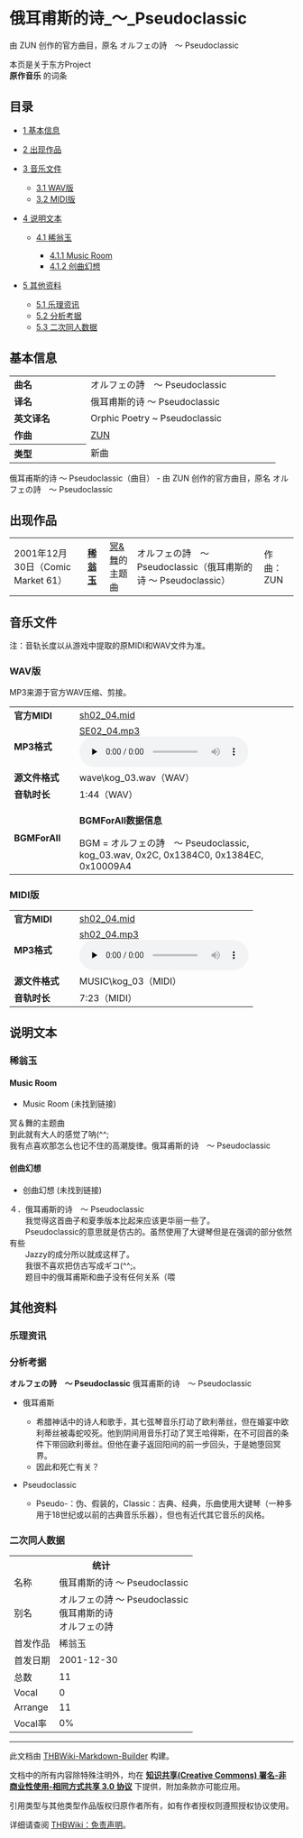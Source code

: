 # 俄耳甫斯的诗_～_Pseudoclassic

<!-- source html: G:\repos\THBWiki-Markdown-Builder\THBWikiMarkdown\Temp\main\7\7e\ns0%3A%E4%BF%84%E8%80%B3%E7%94%AB%E6%96%AF%E7%9A%84%E8%AF%97_%EF%BD%9E_Pseudoclassic.html -->

由 ZUN 创作的官方曲目，原名 オルフェの詩　～ Pseudoclassic

本页是关于东方Project  
 **原作音乐** 的词条

## 目录

- [1 基本信息](#基本信息)
- [2 出现作品](#出现作品)
- [3 音乐文件](#音乐文件)

  - [3.1 WAV版](#WAV版)
  - [3.2 MIDI版](#MIDI版)



- [4 说明文本](#说明文本)

  - [4.1 稀翁玉](#稀翁玉)

    - [4.1.1 Music Room](#Music_Room)
    - [4.1.2 创曲幻想](#创曲幻想)






- [5 其他资料](#其他资料)

  - [5.1 乐理资讯](#乐理资讯)
  - [5.2 分析考据](#分析考据)
  - [5.3 二次同人数据](#二次同人数据)








## 基本信息

<table><tbody><tr><td style="width:120px"><b>曲名</b></td><td style="width:320px">オルフェの詩　～ Pseudoclassic</td></tr><tr><td><b>译名</b></td><td>俄耳甫斯的诗 ～ Pseudoclassic</td></tr><tr><td><b>英文译名</b></td><td>Orphic Poetry ~ Pseudoclassic</td></tr><tr><td><b>作曲</b></td><td><a href="./ZUN.md" title="ZUN">ZUN</a></td></tr><tr><th style="text-align: left;"><b>类型</b></th><td>新曲</td></tr></tbody></table>

俄耳甫斯的诗 ～ Pseudoclassic（曲目） - 由 ZUN 创作的官方曲目，原名 オルフェの詩　～ Pseudoclassic

## 出现作品

<table>
<tbody><tr><td>2001年12月30日（Comic Market 61）</td><td><b><a href="./稀翁玉.md" title="稀翁玉">稀翁玉</a></b></td><td><a href="./冥&舞.md" title="冥&amp;舞">冥&amp;舞</a>的主题曲</td><td style="padding-left:5px;">オルフェの詩　～ Pseudoclassic（俄耳甫斯的诗 ～ Pseudoclassic）</td><td style="padding-left:10px;">作曲：ZUN</td></tr>
</tbody></table>



## 音乐文件
  
注：音轨长度以从游戏中提取的原MIDI和WAV文件为准。
  


### WAV版
  
MP3来源于官方WAV压缩、剪接。
  


<table><tbody><tr class="mw-empty-elt"></tr><tr><td width="100"><b>官方MIDI</b></td><td><a href="./文件-sh02_04.mid.md" title="文件:sh02 04.mid">sh02_04.mid</a></td></tr><tr><td><b>MP3格式</b></td><td><a href="./文件-SE02_04.mp3.md" title="文件:SE02 04.mp3">SE02_04.mp3</a><br><audio src="https://upload.thwiki.cc/6/66/SE02_04.mp3" loop="" controls="" preload="none"></audio></td></tr><tr><td><b>源文件格式</b></td><td>wave\kog_03.wav（WAV）</td></tr><tr><td><b>音轨时长</b></td><td>1:44（WAV）</td></tr><tr><td><b>BGMForAll</b></td><td><div class="mw-collapsible mw-collapsed">
<p><b>BGMForAll数据信息</b>
</p>
<div class="mw-collapsible-content">BGM = オルフェの詩　～ Pseudoclassic, kog_03.wav, 0x2C, 0x1384C0, 0x1384EC, 0x10009A4</div>
</div>
</td></tr></tbody></table>



### MIDI版

<table><tbody><tr class="mw-empty-elt"></tr><tr><td width="100"><b>官方MIDI</b></td><td><a href="./文件-sh02_04.mid.md" title="文件:sh02 04.mid">sh02_04.mid</a></td></tr><tr><td><b>MP3格式</b></td><td><a href="./文件-sh02_04.mp3.md" title="文件:sh02 04.mp3">sh02_04.mp3</a><br><audio src="https://upload.thwiki.cc/d/d2/sh02_04.mp3" loop="" controls="" preload="none"></audio></td></tr><tr><td><b>源文件格式</b></td><td>MUSIC\kog_03（MIDI）</td></tr><tr><td><b>音轨时长</b></td><td>7:23（MIDI）</td></tr></tbody></table>



## 说明文本

### 稀翁玉

#### Music Room
- Music Room (未找到链接)

冥＆舞的主题曲  
到此就有大人的感觉了呐(^^;  
我有点喜欢那怎么也记不住的高潮旋律。俄耳甫斯的诗　～ Pseudoclassic

#### 创曲幻想
- 创曲幻想 (未找到链接)

４．俄耳甫斯的诗　～ Pseudoclassic  
　　我觉得这首曲子和夏季版本比起来应该更华丽一些了。  
　　Pseudoclassic的意思就是仿古的。虽然使用了大键琴但是在强调的部分依然有些  
　　Jazzy的成分所以就成这样了。  
　　我很不喜欢把仿古写成ギコ(^^;。  
　　题目中的俄耳甫斯和曲子没有任何关系（喂

## 其他资料

### 乐理资讯

### 分析考据
  
 **オルフェの詩　～ Pseudoclassic**  俄耳甫斯的诗　～ Pseudoclassic
  

- 俄耳甫斯
  - 希腊神话中的诗人和歌手，其七弦琴音乐打动了欧利蒂丝，但在婚宴中欧利蒂丝被毒蛇咬死。他到阴间用音乐打动了冥王哈得斯，在不可回首的条件下带回欧利蒂丝。但他在妻子返回阳间的前一步回头，于是她堕回冥界。
  - 因此和死亡有关？

- Pseudoclassic
  - Pseudo-：伪、假装的，Classic：古典、经典，乐曲使用大键琴（一种多用于18世纪或以前的古典音乐乐器），但也有近代其它音乐的风格。



### 二次同人数据

<table><tbody><tr><th colspan="2">统计</th></tr>
<tr><td>名称</td><td>俄耳甫斯的诗 ～ Pseudoclassic</td></tr>
<tr><td>别名</td><td>オルフェの詩 ～ Pseudoclassic<br>俄耳甫斯的诗<br>オルフェの詩</td></tr>
<tr><td>首发作品</td><td>稀翁玉</td></tr>
<tr><td>首发日期</td><td>2001-12-30</td></tr>
<tr><td>总数</td><td>11</td></tr>
<tr><td>Vocal</td><td>0</td></tr>
<tr><td>Arrange</td><td>11</td></tr>
<tr><td>Vocal率</td><td>0%</td></tr>
</tbody></table>




  
  

  





---

此文档由 [THBWiki-Markdown-Builder](https://github.com/Delsin-Yu/THBWiki-Markdown-Builder) 构建。

文档中的所有内容除特殊注明外，均在 [**知识共享(Creative Commons) 署名-非商业性使用-相同方式共享 3.0 协议**](https://creativecommons.org/licenses/by-sa/3.0/deed.zh-hans) 下提供，附加条款亦可能应用。

引用类型与其他类型作品版权归原作者所有，如有作者授权则遵照授权协议使用。

详细请查阅 [THBWiki：免责声明](https://thbwiki.cc/THBWiki:%E5%85%8D%E8%B4%A3%E5%A3%B0%E6%98%8E)。

